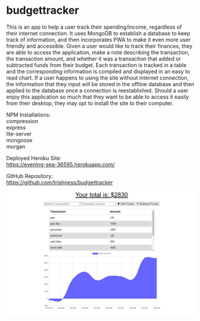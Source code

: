 # budgettracker

This is an app to help a user track their spending/income, regardless of their internet connection. It uses MongoDB to establish a database to keep track of information, and then incorporates PWA to make it even more user friendly and accessible. Given a user would like to track their finances, they are able to access the application, make a note describing the transaction, the transaction amount, and whether it was a transaction that added or subtracted funds from their budget. Each transaction is tracked in a table and the corresponding information is compiled and displayed in an easy to read chart. If a user happens to using the site without internet connection, the information that they input will be stored in the offline database and then applied to the database once a connection is reestablished. Should a user enjoy this application so much that they want to be able to access it easily from their desktop, they may opt to install the site to their computer.

NPM Installations:
<br>
compression
<br>
express
<br>
lite-server
<br>
mongoose
<br>
morgan

Deployed Heroku Site:
<br>
https://evening-sea-36595.herokuapp.com/

GitHub Repository:
<br>
https://github.com/trishness/budgettracker

![alt text](/budgettracker.jpg?raw=true)